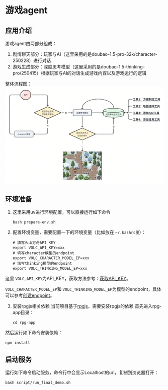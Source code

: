 # 游戏agent

## 应用介绍

游戏agent由两部分组成：

1. 剧情聊天部分：玩家与AI（这里采用的是doubao-1.5-pro-32k/character-250228）进行对话
2. 游戏生成部分：深度思考模型（这里采用的是doubao-1.5-thinking-pro/250415）根据玩家与AI的对话生成游戏内容以及游戏运行的逻辑

整体流程图：
![game_agent](./img/game_agent.png)

## 环境准备

1. 这里采用uv进行环境配置，可以直接运行如下命令

   ```shell
   bash prepare-env.sh
   ```
2. 配置环境变量，需要配置一下的环境变量（比如放在 `~/.bashrc里`）：

   ```shell
   # 填写火山方舟API KEY
   export VOLC_API_KEY=xxx
   # 填写character模型的endpoint
   export VOLC_CHARACTER_MODEL_EP=xxx
   # 填写thinking模型的endpoint
   export VOLC_THINKING_MODEL_EP=xxx
   ```

这里 `VOLC_API_KEY`为API_KEY，获取方法参考：[获取API_KEY](https://www.volcengine.com/docs/82379/1541594)。

`VOLC_CHARACTER_MODEL_EP`和 `VOLC_THINKING_MODEL_EP`为模型的endpoint，具体可以参考[创建endpoint](https://www.volcengine.com/docs/82379/1099522?lang=zh)。

3. 安装rpgjs相关依赖
   当前项目基于[rpgjs](https://rpgjs.dev/)，需要安装rpgjs的依赖
   首先进入rpg-app目录：
   ```shell
   cd rpg-app
   ```

然后运行如下命令安装依赖：

```shell
npm install
```

## 启动服务

运行如下命令启动服务，命令行中会显示Localhost的url，复制到浏览器打开：

```shell
bash script/run_final_demo.sh
```

